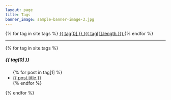 ```yaml
---
layout: page
title: Tags
banner_image: sample-banner-image-3.jpg
---
```


<div>
  <!-- tag cloud -->
  {% for tag in site.tags %}
    <a href="{{ tag[0] | prepend: '/tags/#' | prepend: site.baseurl }}">{{ tag[0] }} ({{ tag[1].length }}) </a>
  {% endfor %}
  <hr>
  
  <!-- tag post -->
  {% for tag in site.tags %} 
    <h5 id="{{ tag[0] }}">{{ tag[0] }}</h5>
    <ul>
    {% for post in tag[1] %} 
      <li><a href="{{ post.url | prepend: site.baseurl }}">{{ post.title }}</a></li>
    {% endfor %}
    </ul>
  {% endfor %}
</div>